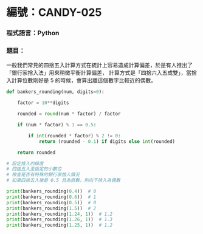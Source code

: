 # 編號：CANDY-025

### 程式語言：Python

### 題目：

一般我們常見的四捨五入計算方式在統計上容易造成計算偏差，於是有人推出了「銀行家捨入法」用來稍微平衡計算偏差，
計算方式是「四捨六入五成雙」，當捨入計算位數剛好是 5 的時候，會算出離這個數字比較近的偶數。

```py
def bankers_rounding(num, digits=0):

    factor = 10**digits

    rounded = round(num * factor) / factor

    if (num * factor) % 1 == 0.5:

        if int(rounded * factor) % 2 != 0:
            return (rounded - 0.1) if digits else int(rounded)

    return rounded

# 設定捨入的精度
# 四捨五入至指定的小數位
# 檢查是否有特殊的銀行家捨入情況
# 如果四捨五入後是 0.5 且為奇數，則向下捨入為偶數

print(bankers_rounding(0.4))  # 0
print(bankers_rounding(0.6))  # 1
print(bankers_rounding(0.5))  # 0
print(bankers_rounding(1.5))  # 2
print(bankers_rounding(1.24, 1))  # 1.2
print(bankers_rounding(1.26, 1))  # 1.3
print(bankers_rounding(1.25, 1))  # 1.2
```